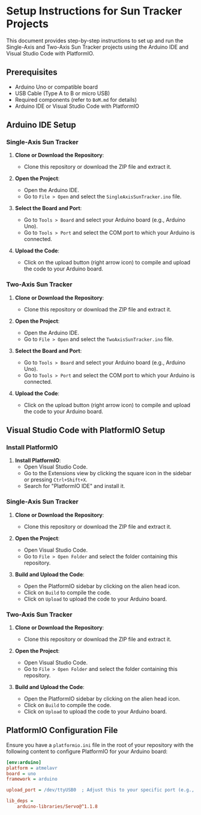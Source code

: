 # Setup Instructions for Sun Tracker Projects

This document provides step-by-step instructions to set up and run the Single-Axis and Two-Axis Sun Tracker projects using the Arduino IDE and Visual Studio Code with PlatformIO.

## Prerequisites

- Arduino Uno or compatible board
- USB Cable (Type A to B or micro USB)
- Required components (refer to `BoM.md` for details)
- Arduino IDE or Visual Studio Code with PlatformIO

## Arduino IDE Setup

### Single-Axis Sun Tracker

1. **Clone or Download the Repository**:
    - Clone this repository or download the ZIP file and extract it.

2. **Open the Project**:
    - Open the Arduino IDE.
    - Go to `File > Open` and select the `SingleAxisSunTracker.ino` file.

3. **Select the Board and Port**:
    - Go to `Tools > Board` and select your Arduino board (e.g., Arduino Uno).
    - Go to `Tools > Port` and select the COM port to which your Arduino is connected.

4. **Upload the Code**:
    - Click on the upload button (right arrow icon) to compile and upload the code to your Arduino board.

### Two-Axis Sun Tracker

1. **Clone or Download the Repository**:
    - Clone this repository or download the ZIP file and extract it.

2. **Open the Project**:
    - Open the Arduino IDE.
    - Go to `File > Open` and select the `TwoAxisSunTracker.ino` file.

3. **Select the Board and Port**:
    - Go to `Tools > Board` and select your Arduino board (e.g., Arduino Uno).
    - Go to `Tools > Port` and select the COM port to which your Arduino is connected.

4. **Upload the Code**:
    - Click on the upload button (right arrow icon) to compile and upload the code to your Arduino board.

## Visual Studio Code with PlatformIO Setup

### Install PlatformIO

1. **Install PlatformIO**:
    - Open Visual Studio Code.
    - Go to the Extensions view by clicking the square icon in the sidebar or pressing `Ctrl+Shift+X`.
    - Search for "PlatformIO IDE" and install it.

### Single-Axis Sun Tracker

1. **Clone or Download the Repository**:
    - Clone this repository or download the ZIP file and extract it.

2. **Open the Project**:
    - Open Visual Studio Code.
    - Go to `File > Open Folder` and select the folder containing this repository.

3. **Build and Upload the Code**:
    - Open the PlatformIO sidebar by clicking on the alien head icon.
    - Click on `Build` to compile the code.
    - Click on `Upload` to upload the code to your Arduino board.

### Two-Axis Sun Tracker

1. **Clone or Download the Repository**:
    - Clone this repository or download the ZIP file and extract it.

2. **Open the Project**:
    - Open Visual Studio Code.
    - Go to `File > Open Folder` and select the folder containing this repository.

3. **Build and Upload the Code**:
    - Open the PlatformIO sidebar by clicking on the alien head icon.
    - Click on `Build` to compile the code.
    - Click on `Upload` to upload the code to your Arduino board.

## PlatformIO Configuration File

Ensure you have a `platformio.ini` file in the root of your repository with the following content to configure PlatformIO for your Arduino board:

```ini
[env:arduino]
platform = atmelavr
board = uno
framework = arduino

upload_port = /dev/ttyUSB0  ; Adjust this to your specific port (e.g., COM3 on Windows)

lib_deps = 
    arduino-libraries/Servo@^1.1.8

